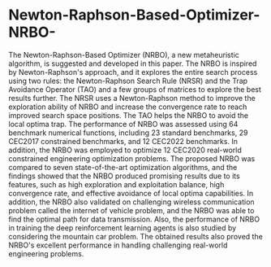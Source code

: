 # Newton-Raphson-Based-Optimizer-NRBO-
The Newton-Raphson-Based Optimizer (NRBO), a new metaheuristic algorithm, is suggested and developed in this paper. The NRBO is inspired by Newton-Raphson's approach, and it explores the entire search process using two rules: the Newton-Raphson Search Rule (NRSR) and the Trap Avoidance Operator (TAO) and a few groups of matrices to explore the best results further. The NRSR uses a Newton-Raphson method to improve the exploration ability of NRBO and increase the convergence rate to reach improved search space positions. The TAO helps the NRBO to avoid the local optima trap. The performance of NRBO was assessed using 64 benchmark numerical functions, including 23 standard benchmarks, 29 CEC2017 constrained benchmarks, and 12 CEC2022 benchmarks. In addition, the NRBO was employed to optimize 12 CEC2020 real-world constrained engineering optimization problems. The proposed NRBO was compared to seven state-of-the-art optimization algorithms, and the findings showed that the NRBO produced promising results due to its features, such as high exploration and exploitation balance, high convergence rate, and effective avoidance of local optima capabilities. In addition, the NRBO also validated on challenging wireless communication problem called the internet of vehicle problem, and the NRBO was able to find the optimal path for data transmission. Also, the performance of NRBO in training the deep reinforcement learning agents is also studied by considering the mountain car problem. The obtained results also proved the NRBO's excellent performance in handling challenging real-world engineering problems.
